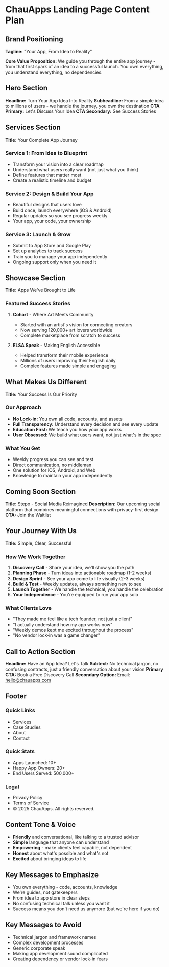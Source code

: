 # ChauApps Landing Page Content Plan

## Brand Positioning
**Tagline:** "Your App, From Idea to Reality"

**Core Value Proposition:** We guide you through the entire app journey - from that first spark of an idea to a successful launch. You own everything, you understand everything, no dependencies.

## Hero Section
**Headline:** Turn Your App Idea Into Reality
**Subheadline:** From a simple idea to millions of users - we handle the journey, you own the destination
**CTA Primary:** Let's Discuss Your Idea
**CTA Secondary:** See Success Stories

## Services Section
**Title:** Your Complete App Journey

### Service 1: From Idea to Blueprint
- Transform your vision into a clear roadmap
- Understand what users really want (not just what you think)
- Define features that matter most
- Create a realistic timeline and budget

### Service 2: Design & Build Your App
- Beautiful designs that users love
- Build once, launch everywhere (iOS & Android)
- Regular updates so you see progress weekly
- Your app, your code, your ownership

### Service 3: Launch & Grow
- Submit to App Store and Google Play
- Set up analytics to track success
- Train you to manage your app independently
- Ongoing support only when you need it

## Showcase Section
**Title:** Apps We've Brought to Life

### Featured Success Stories
1. **Cohart** - Where Art Meets Community
   - Started with an artist's vision for connecting creators
   - Now serving 120,000+ art lovers worldwide
   - Complete marketplace from scratch to success
   
2. **ELSA Speak** - Making English Accessible
   - Helped transform their mobile experience
   - Millions of users improving their English daily
   - Complex features made simple and engaging

## What Makes Us Different
**Title:** Your Success Is Our Priority

### Our Approach
- **No Lock-in:** You own all code, accounts, and assets
- **Full Transparency:** Understand every decision and see every update
- **Education First:** We teach you how your app works
- **User Obsessed:** We build what users want, not just what's in the spec

### What You Get
- Weekly progress you can see and test
- Direct communication, no middleman
- One solution for iOS, Android, and Web
- Knowledge to maintain your app independently

## Coming Soon Section
**Title:** Stepo - Social Media Reimagined
**Description:** Our upcoming social platform that combines meaningful connections with privacy-first design
**CTA:** Join the Waitlist

## Your Journey With Us
**Title:** Simple, Clear, Successful

### How We Work Together
1. **Discovery Call** - Share your idea, we'll show you the path
2. **Planning Phase** - Turn ideas into actionable roadmap (1-2 weeks)
3. **Design Sprint** - See your app come to life visually (2-3 weeks)
4. **Build & Test** - Weekly updates, always something new to see
5. **Launch Together** - We handle the technical, you handle the celebration
6. **Your Independence** - You're equipped to run your app solo

### What Clients Love
- "They made me feel like a tech founder, not just a client"
- "I actually understand how my app works now"
- "Weekly demos kept me excited throughout the process"
- "No vendor lock-in was a game changer"

## Call to Action Section
**Headline:** Have an App Idea? Let's Talk
**Subtext:** No technical jargon, no confusing contracts, just a friendly conversation about your vision
**Primary CTA:** Book a Free Discovery Call
**Secondary Option:** Email: hello@chauapps.com

## Footer
### Quick Links
- Services
- Case Studies
- About
- Contact

### Quick Stats
- Apps Launched: 10+
- Happy App Owners: 20+
- End Users Served: 500,000+

### Legal
- Privacy Policy
- Terms of Service
- © 2025 ChauApps. All rights reserved.

## Content Tone & Voice
- **Friendly** and conversational, like talking to a trusted advisor
- **Simple** language that anyone can understand
- **Empowering** - make clients feel capable, not dependent
- **Honest** about what's possible and what's not
- **Excited** about bringing ideas to life

## Key Messages to Emphasize
- You own everything - code, accounts, knowledge
- We're guides, not gatekeepers
- From idea to app store in clear steps
- No confusing technical talk unless you want it
- Success means you don't need us anymore (but we're here if you do)

## Key Messages to Avoid
- Technical jargon and framework names
- Complex development processes
- Generic corporate speak
- Making app development sound complicated
- Creating dependency or vendor lock-in fears